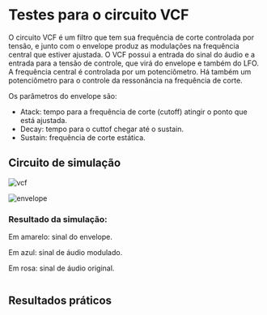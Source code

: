 # Testes para o circuito VCF

O circuito VCF é um filtro que tem sua frequência de corte controlada por tensão, e junto com o envelope produz as modulações 
na frequência central que estiver ajustada. O VCF possui a entrada do sinal do áudio e a entrada para a tensão de controle, 
que virá do envelope e também do LFO. A frequência central é controlada por um potenciômetro. Há também um potenciômetro para 
o controle da ressonância na frequência de corte.

Os parâmetros do envelope são:

  - Atack: tempo para a frequência de corte (cutoff) atingir o ponto que está ajustada.
  - Decay: tempo para o cuttof chegar até o sustain.
  - Sustain: frequência de corte estática.

## Circuito de simulação

![vcf]()

![envelope]()

### Resultado da simulação:

Em amarelo: sinal do envelope.

Em azul: sinal de áudio modulado.

Em rosa: sinal de áudio original.

![]()



## Resultados práticos
